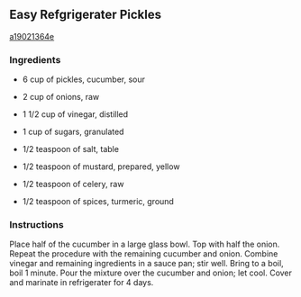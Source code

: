 ## Easy Refgrigerater Pickles

[a19021364e](https://recipeland.com/recipe/v/easy-refgrigerater-pickles-4899)

### Ingredients

 - 6 cup of pickles, cucumber, sour

 - 2 cup of onions, raw

 - 1 1/2 cup of vinegar, distilled

 - 1 cup of sugars, granulated

 - 1/2 teaspoon of salt, table

 - 1/2 teaspoon of mustard, prepared, yellow

 - 1/2 teaspoon of celery, raw

 - 1/2 teaspoon of spices, turmeric, ground

### Instructions

Place half of the cucumber in a large glass bowl. Top with half the onion. Repeat the procedure with the remaining cucumber and onion. Combine vinegar and remaining ingredients in a sauce pan; stir well. Bring to a boil, boil 1 minute. Pour the mixture over the cucumber and onion; let cool. Cover and marinate in refrigerater for 4 days.